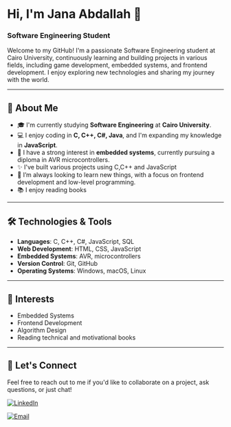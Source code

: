 # Hi, I'm Jana Abdallah 👋

### Software Engineering Student

Welcome to my GitHub! I'm a passionate Software Engineering student at Cairo University, continuously learning and building projects in various fields, including game development, embedded systems, and frontend development. I enjoy exploring new technologies and sharing my journey with the world.

---

## 🚀 About Me

- 🎓 I'm currently studying **Software Engineering** at **Cairo University**.
- 💻 I enjoy coding in **C, C++, C#, Java**, and I'm expanding my knowledge in **JavaScript**.
- 🔧 I have a strong interest in **embedded systems**, currently pursuing a diploma in AVR microcontrollers.
- ✨ I've built various projects using C,C++ and JavaScript
- 🌱 I’m always looking to learn new things, with a focus on frontend development and low-level programming.
- 📚 I enjoy reading books 

---

## 🛠️ Technologies & Tools

- **Languages**: C, C++, C#, JavaScript, SQL
- **Web Development**: HTML, CSS, JavaScript
- **Embedded Systems**: AVR, microcontrollers
- **Version Control**: Git, GitHub
- **Operating Systems**: Windows, macOS, Linux

---

## 🌟 Interests

- Embedded Systems
- Frontend Development
- Algorithm Design
- Reading technical and motivational books

---

## 💬 Let's Connect

Feel free to reach out to me if you'd like to collaborate on a project, ask questions, or just chat!

 [![LinkedIn](https://img.shields.io/badge/LinkedIn-Connect-blue?style=for-the-badge)](https://www.linkedin.com/in/jana-abdallah-458a74216/)
 
[![Email](https://img.shields.io/badge/Email-Contact-red?style=for-the-badge)](mailto:jana.a.m.abdallah@gmail.com)

